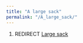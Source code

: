 ```yaml
---
title: "A large sack"
permalink: "/A_large_sack/"
---
```


1.  REDIRECT [Large sack](Large_sack "wikilink")